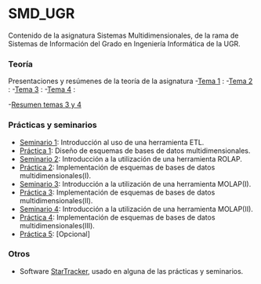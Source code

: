 # SMD_UGR
Contenido de la asignatura Sistemas Multidimensionales, de la rama de Sistemas de Información del Grado en Ingeniería Informática de la UGR.

### Teoría
Presentaciones y resúmenes de la teoría de la asignatura
-[Tema 1]() :
-[Tema 2]() :
-[Tema 3]() :
-[Tema 4]() :

-[Resumen temas 3 y 4]()

### Prácticas y seminarios
- [Seminario 1](https://github.com/odeclasonarres/SMD_UGR/tree/master/Seminario%201): Introducción al uso de una herramienta ETL.
- [Práctica 1](https://github.com/odeclasonarres/SMD_UGR/tree/master/Pr%C3%A1ctica%201): Diseño de esquemas de bases de datos multidimensionales.
- [Seminario 2](https://github.com/odeclasonarres/SMD_UGR/tree/master/Seminario%202): Introducción a la utilización de una herramienta ROLAP.
- [Práctica 2](https://github.com/odeclasonarres/SMD_UGR/tree/master/Pr%C3%A1ctica%202): Implementación de esquemas de bases de datos multidimensionales(I).
- [Seminario 3](https://github.com/odeclasonarres/SMD_UGR/tree/master/Seminario%203): Introducción a la utilización de una herramienta MOLAP(I).
- [Práctica 3](https://github.com/odeclasonarres/SMD_UGR/tree/master/Pr%C3%A1ctica%203): Implementación de esquemas de bases de datos multidimensionales(II).
- [Seminario 4](https://github.com/odeclasonarres/SMD_UGR/tree/master/Seminario%204): Introducción a la utilización de una herramienta MOLAP(II).
- [Práctica 4](): Implementación de esquemas de bases de datos multidimensionales(III).
- [Práctica 5]():  [Opcional]


### Otros
- Software [StarTracker](https://github.com/odeclasonarres/SMD_UGR/tree/master/StarTracker), usado en alguna de las prácticas y seminarios.
